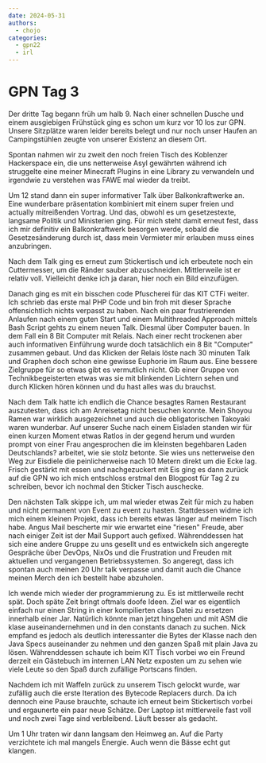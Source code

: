 ```yaml
---
date: 2024-05-31
authors:
  - chojo  
categories:
  - gpn22
  - irl
---
```


# GPN Tag 3

Der dritte Tag begann früh um halb 9. Nach einer schnellen Dusche und einem ausgiebigen Frühstück ging es schon um kurz vor 10 los zur GPN. Unsere Sitzplätze waren leider bereits belegt und nur noch unser Haufen an Campingstühlen zeugte von unserer Existenz an diesem Ort.

Spontan nahmen wir zu zweit den noch freien Tisch des Koblenzer Hackerspace ein, die uns netterweise Asyl gewährten während ich struggelte eine meiner Minecraft Plugins in eine Library zu verwandeln und irgendwie zu verstehen was FAWE mal wieder da treibt.

Um 12 stand dann ein super informativer Talk über Balkonkraftwerke an. Eine wunderbare präsentation kombiniert mit einem super freien und actually mitreißenden Vortrag. Und das, obwohl es um gesetzestexte, langsame Politik und Ministerien ging. Für mich steht damit erneut fest, dass ich mir definitiv ein Balkonkraftwerk besorgen werde, sobald die Gesetzesänderung durch ist, dass mein Vermieter mir erlauben muss eines anzubringen.

Nach dem Talk ging es erneut zum Stickertisch und ich erbeutete noch ein Cuttermesser, um die Ränder sauber abzuschneiden. Mittlerweile ist er relativ voll. Vielleicht denke ich ja daran, hier noch ein Bild einzufügen.

Danach ging es mit ein bisschen code Pfuscherei für das KIT CTFi weiter. Ich schrieb das erste mal PHP Code und bin froh mit dieser Sprache offensichtlich nichts verpasst zu haben. Nach ein paar frustrierenden Anlaufen nach einem guten Start und einem Multithreaded Approach mittels Bash Script gehts zu einem neuen Talk. Diesmal über Computer bauen. In dem Fall ein 8 Bit Computer mit Relais. Nach einer recht trockenen aber auch informativen Einführung wurde doch tatsächlich ein 8 Bit "Computer" zusammen gebaut. Und das Klicken der Relais löste nach 30 minuten Talk und Graphen doch schon eine gewisse Euphorie im Raum aus. Eine bessere Zielgruppe für so etwas gibt es vermutlich nicht. Gib einer Gruppe von Technikbegeisterten etwas was sie mit blinkenden Lichtern sehen und durch Klicken hören können und du hast alles was du brauchst.

Nach dem Talk hatte ich endlich die Chance besagtes Ramen Restaurant auszutesten, dass ich am Anreisetag nicht besuchen konnte. Mein Shoyou Ramen war wirklich ausgezeichnet und auch die obligatorischen Takoyaki waren wunderbar. Auf unserer Suche nach einem Eisladen standen wir für einen kurzen Moment etwas Ratlos in der gegend herum und wurden prompt von einer Frau angesprochen die im kleinsten begehbaren Laden Deutschlands? arbeitet, wie sie stolz betonte. Sie wies uns netterweise den Weg zur Eisdiele die peinlicherweise nach 10 Metern direkt um die Ecke lag. Frisch gestärkt mit essen und nachgezuckert mit Eis ging es dann zurück auf die GPN wo ich mich entschloss erstmal den Blogpost für Tag 2 zu schreiben, bevor ich nochmal den Sticker Tisch auschecke.   

Den nächsten Talk skippe ich, um mal wieder etwas Zeit für mich zu haben und nicht permanent von Event zu event zu hasten. Stattdessen widme ich mich einem kleinen Projekt, dass ich bereits etwas länger auf meinem Tisch habe. Angus Mail bescherte mir wie erwartet eine "riesen" Freude, aber nach einiger Zeit ist der Mail Support auch gefixed. Währenddessen hat sich eine andere Gruppe zu uns gesellt und es entwickeln sich angeregte Gespräche über DevOps, NixOs und die Frustration und Freuden mit aktuellen und vergangenen Betriebssystemen. So angeregt, dass ich spontan auch meinen 20 Uhr talk verpasse und damit auch die Chance meinen Merch den ich bestellt habe abzuholen.

Ich wende mich wieder der programmierung zu. Es ist mittlerweile recht spät. Doch späte Zeit bringt oftmals doofe Ideen. Ziel war es eigentlich einfach nur einen String in einer kompilierten class Datei zu ersetzen innerhalb einer Jar. Natürlich könnte man jetzt hingehen und mit ASM die klase auseinandernehmen und in den constants danach zu suchen. Nick empfand es jedoch als deutlich interessanter die Bytes der Klasse nach den Java Specs auseinander zu nehmen und den ganzen Spaß mit plain Java zu lösen. Währenddessen schaute ich beim KIT Tisch vorbei wo ein Freund derzeit ein Gästebuch im internen LAN Netz exposten um zu sehen wie viele Leute so den Spaß durch zufällige Portscans finden.

Nachdem ich mit Waffeln zurück zu unserem Tisch gelockt wurde, war zufällig auch die erste Iteration des Bytecode Replacers durch. Da ich dennoch eine Pause brauchte, schaute ich erneut beim Stickertisch vorbei und ergaunerte ein paar neue Schätze. Der Laptop ist mittlerweile fast voll und noch zwei Tage sind verbleibend. Läuft besser als gedacht.

Um 1 Uhr traten wir dann langsam den Heimweg an. Auf die Party verzichtete ich mal mangels Energie. Auch wenn die Bässe echt gut klangen.

